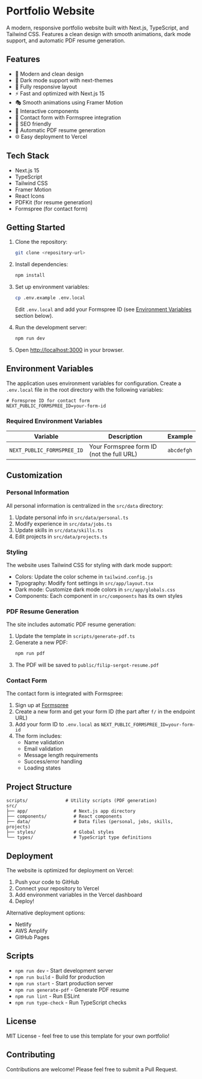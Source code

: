 # Portfolio Website

A modern, responsive portfolio website built with Next.js, TypeScript, and Tailwind CSS. Features a clean design with smooth animations, dark mode support, and automatic PDF resume generation.

## Features

- 🎨 Modern and clean design
- 🌙 Dark mode support with next-themes
- 📱 Fully responsive layout
- ⚡ Fast and optimized with Next.js 15
- 🎭 Smooth animations using Framer Motion
- 🧩 Interactive components
- 📝 Contact form with Formspree integration
- 🎯 SEO friendly
- 📄 Automatic PDF resume generation
- 🌐 Easy deployment to Vercel

## Tech Stack

- Next.js 15
- TypeScript
- Tailwind CSS
- Framer Motion
- React Icons
- PDFKit (for resume generation)
- Formspree (for contact form)

## Getting Started

1. Clone the repository:
   ```bash
   git clone <repository-url>
   ```

2. Install dependencies:
   ```bash
   npm install
   ```

3. Set up environment variables:
   ```bash
   cp .env.example .env.local
   ```
   Edit `.env.local` and add your Formspree ID (see [Environment Variables](#environment-variables) section below).

4. Run the development server:
   ```bash
   npm run dev
   ```

5. Open [http://localhost:3000](http://localhost:3000) in your browser.

## Environment Variables

The application uses environment variables for configuration. Create a `.env.local` file in the root directory with the following variables:

```
# Formspree ID for contact form
NEXT_PUBLIC_FORMSPREE_ID=your-form-id
```

### Required Environment Variables

| Variable | Description | Example |
|----------|-------------|---------|
| `NEXT_PUBLIC_FORMSPREE_ID` | Your Formspree form ID (not the full URL) | `abcdefgh` |

## Customization

### Personal Information

All personal information is centralized in the `src/data` directory:

1. Update personal info in `src/data/personal.ts`
2. Modify experience in `src/data/jobs.ts`
3. Update skills in `src/data/skills.ts`
4. Edit projects in `src/data/projects.ts`

### Styling

The website uses Tailwind CSS for styling with dark mode support:

- Colors: Update the color scheme in `tailwind.config.js`
- Typography: Modify font settings in `src/app/layout.tsx`
- Dark mode: Customize dark mode colors in `src/app/globals.css`
- Components: Each component in `src/components` has its own styles

### PDF Resume Generation

The site includes automatic PDF resume generation:

1. Update the template in `scripts/generate-pdf.ts`
2. Generate a new PDF:
   ```bash
   npm run pdf
   ```
3. The PDF will be saved to `public/filip-sergot-resume.pdf`

### Contact Form

The contact form is integrated with Formspree:

1. Sign up at [Formspree](https://formspree.io)
2. Create a new form and get your form ID (the part after `f/` in the endpoint URL)
3. Add your form ID to `.env.local` as `NEXT_PUBLIC_FORMSPREE_ID=your-form-id`
4. The form includes:
   - Name validation
   - Email validation
   - Message length requirements
   - Success/error handling
   - Loading states

## Project Structure

```
scripts/              # Utility scripts (PDF generation)
src/
├── app/                 # Next.js app directory
├── components/          # React components
├── data/                # Data files (personal, jobs, skills, projects)
├── styles/              # Global styles
└── types/               # TypeScript type definitions
```

## Deployment

The website is optimized for deployment on Vercel:

1. Push your code to GitHub
2. Connect your repository to Vercel
3. Add environment variables in the Vercel dashboard
4. Deploy!

Alternative deployment options:
- Netlify
- AWS Amplify
- GitHub Pages

## Scripts

- `npm run dev` - Start development server
- `npm run build` - Build for production
- `npm run start` - Start production server
- `npm run generate-pdf` - Generate PDF resume
- `npm run lint` - Run ESLint
- `npm run type-check` - Run TypeScript checks

## License

MIT License - feel free to use this template for your own portfolio!

## Contributing

Contributions are welcome! Please feel free to submit a Pull Request.
